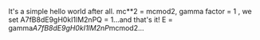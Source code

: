 It's a simple hello world after all. mc**2 = mcmod2,  gamma factor = 1 , we set A7fB8dE9gH0kI1lM2nPQ = 1...and that's it! E = gamma*A7fB8dE9gH0kI1lM2nP*mcmod2...
